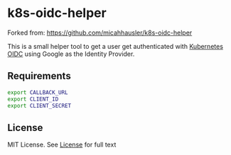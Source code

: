 # k8s-oidc-helper

Forked from: https://github.com/micahhausler/k8s-oidc-helper

This is a small helper tool to get a user get authenticated with
[Kubernetes OIDC](http://kubernetes.io/docs/admin/authentication/) using Google
as the Identity Provider.

## Requirements

```sh
export CALLBACK_URL
export CLIENT_ID
export CLIENT_SECRET
```

## License

MIT License. See [License](/LICENSE) for full text
